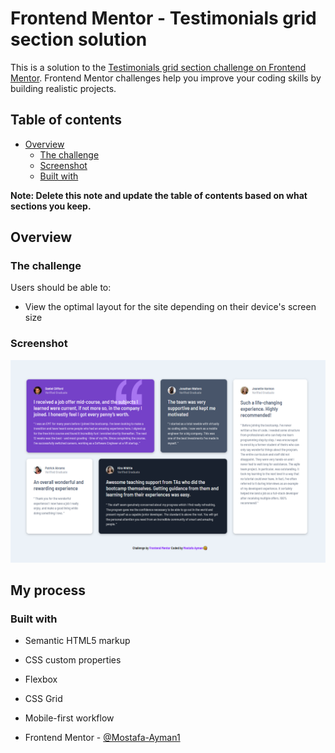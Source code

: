 # Frontend Mentor - Testimonials grid section solution

This is a solution to the [Testimonials grid section challenge on Frontend Mentor](https://www.frontendmentor.io/challenges/testimonials-grid-section-Nnw6J7Un7). Frontend Mentor challenges help you improve your coding skills by building realistic projects. 

## Table of contents

- [Overview](#overview)
  - [The challenge](#the-challenge)
  - [Screenshot](#screenshot)
  - [Built with](#built-with)


**Note: Delete this note and update the table of contents based on what sections you keep.**

## Overview

### The challenge

Users should be able to:

- View the optimal layout for the site depending on their device's screen size

### Screenshot

![](images/Screenshot%202023-02-24%20134653.png)


## My process

### Built with

- Semantic HTML5 markup
- CSS custom properties
- Flexbox
- CSS Grid
- Mobile-first workflow



- Frontend Mentor - [@Mostafa-Ayman1](https://www.frontendmentor.io/profile/Mostafa-Ayman1)
